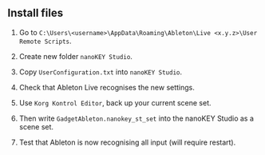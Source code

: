 ## Install files
1. Go to `C:\Users\<username>\AppData\Roaming\Ableton\Live <x.y.z>\User Remote Scripts`.

1. Create new folder `nanoKEY Studio`.

1. Copy `UserConfiguration.txt` into `nanoKEY Studio`.

1. Check that Ableton Live recognises the new settings.

1. Use `Korg Kontrol Editor`, back up your current scene set.

1. Then write `GadgetAbleton.nanokey_st_set` into the nanoKEY Studio as a scene set.

1. Test that Ableton is now recognising all input (will require restart).
